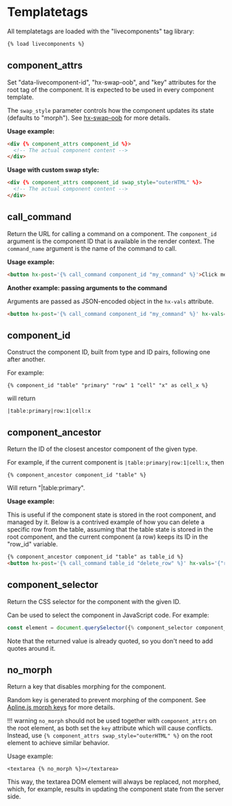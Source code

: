 # Templatetags

All templatetags are loaded with the "livecomponents" tag library:

```html
{% load livecomponents %}
```

## component_attrs

Set "data-livecomponent-id", "hx-swap-oob", and "key" attributes for the root tag of the component. It is expected to be used in every component template.

The `swap_style` parameter controls how the component updates its state (defaults to "morph"). See [hx-swap-oob](https://htmx.org/attributes/hx-swap-oob/) for more details.

**Usage example:**

```html
<div {% component_attrs component_id %}>
  <!-- The actual component content -->
</div>
```

**Usage with custom swap style:**

```html
<div {% component_attrs component_id swap_style="outerHTML" %}>
  <!-- The actual component content -->
</div>
```

## call_command

Return the URL for calling a command on a component. The `component_id` argument is the component ID that is available in the render context. The `command_name` argument is the name of the command to call.

**Usage example:**

```html
<button hx-post='{% call_command component_id "my_command" %}'>Click me</button>
```

**Another example: passing arguments to the command**

Arguments are passed as JSON-encoded object in the `hx-vals` attribute.

```html
<button hx-post='{% call_command component_id "my_command" %}' hx-vals='{"param":"value"}'>Click me</button>
```

## component_id

Construct the component ID, built from type and ID pairs, following one after another.

For example:

    {% component_id "table" "primary" "row" 1 "cell" "x" as cell_x %}

will return

    |table:primary|row:1|cell:x

## component_ancestor

Return the ID of the closest ancestor component of the given type.

For example, if the current component is `|table:primary|row:1|cell:x`, then

    {% component_ancestor component_id "table" %}

Will return "|table:primary".

**Usage example:**

This is useful if the component state is stored in the root component, and managed by it. Below is a contrived example of how you can delete a specific row from the table, assuming that the table state is stored in the root component, and the current component (a row) keeps its ID in the "row_id" variable.

```html
{% component_ancestor component_id "table" as table_id %}
<button hx-post='{% call_command table_id "delete_row" %}' hx-vals='{"row_id": {{ row_id }}}'>Delete row</button>
```

## component_selector

Return the CSS selector for the component with the given ID.

Can be used to select the component in JavaScript code. For example:

```javascript
const element = document.querySelector({% component_selector component_id %});
```

Note that the returned value is already quoted, so you don't need to add quotes
around it.


## no_morph

Return a key that disables morphing for the component.

Random key is generated to prevent morphing of the component.
See [Apline.js morph keys](https://alpinejs.dev/plugins/morph#keys) for more details.

!!! warning
    `no_morph` should not be used together with `component_attrs` on the root element, as both set the `key` attribute which will cause conflicts. Instead, use `{% component_attrs swap_style="outerHTML" %}` on the root element to achieve similar behavior.

Usage example:

    <textarea {% no_morph %}></textarea>

This way, the textarea DOM element will always be replaced, not morphed, which,
for example, results in updating the component state from the server side.
